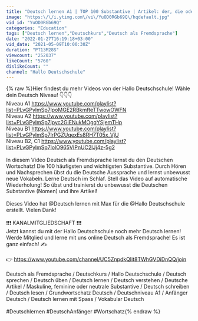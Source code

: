 ```yaml
---
title: "Deutsch lernen A1 | TOP 100 Substantive | Artikel: der, die oder das?"
image: "https:\/\/i.ytimg.com\/vi\/YuOD0RGb69Q\/hqdefault.jpg"
vid_id: "YuOD0RGb69Q"
categories: "Education"
tags: ["Deutsch lernen","Deutschkurs","Deutsch als Fremdsprache"]
date: "2022-01-27T16:19:18+03:00"
vid_date: "2021-05-09T10:00:30Z"
duration: "PT13M28S"
viewcount: "252037"
likeCount: "5760"
dislikeCount: ""
channel: "Hallo Deutschschule"
---
```

{% raw %}Hier findest du mehr Videos von der Hallo Deutschschule! Wähle dein Deutsch Niveau! 👇👇👇<br />Niveau  A1 <a rel="nofollow" target="blank" href="https://www.youtube.com/playlist?list=PLvGPylmSp7lpoMGE2RBkmfteTTwowOWFN">https://www.youtube.com/playlist?list=PLvGPylmSp7lpoMGE2RBkmfteTTwowOWFN</a><br />Niveau  A2 <a rel="nofollow" target="blank" href="https://www.youtube.com/playlist?list=PLvGPylmSp7lpyc2GiENukMOgqYSjemTHp">https://www.youtube.com/playlist?list=PLvGPylmSp7lpyc2GiENukMOgqYSjemTHp</a><br />Niveau B1 <a rel="nofollow" target="blank" href="https://www.youtube.com/playlist?list=PLvGPylmSp7lrPGZUqexEs8RH7T05x_VjU">https://www.youtube.com/playlist?list=PLvGPylmSp7lrPGZUqexEs8RH7T05x_VjU</a><br />Niveau B2, C1 <a rel="nofollow" target="blank" href="https://www.youtube.com/playlist?list=PLvGPylmSp7lolO965VIPnUC2lJj4z-5g2">https://www.youtube.com/playlist?list=PLvGPylmSp7lolO965VIPnUC2lJj4z-5g2</a><br /><br />In diesem Video Deutsch als Fremdsprache lernst du den Deutschen Wortschatz! Die 100 häufigsten und wichtigsten Substantive. Durch Hören und Nachsprechen übst du die Deutsche Aussprache und lernst unbewusst neue Vokabeln. Lerne Deutsch im Schlaf. Stell das Video auf automatische Wiederholung! So übst und trainierst du unbewusst die Deutschen Substantive (Nomen) und ihre Artikel!<br /><br />Dieses Video hat @Deutsch lernen mit Max für die @Hallo Deutschschule erstellt. Vielen Dank! <br /><br />❗❗❗ KANALMITGLIEDSCHAFT ❗❗❗ <br />Jetzt kannst du mit der Hallo Deutschschule noch mehr Deutsch lernen! <br />Werde Mitglied und lerne mit uns online Deutsch als Fremdsprache! Es ist ganz einfach! ✍<br /><br />👉 <a rel="nofollow" target="blank" href="https://www.youtube.com/channel/UC5ZnpdkQIit8TWhGVDiDnQQ/join">https://www.youtube.com/channel/UC5ZnpdkQIit8TWhGVDiDnQQ/join</a><br /><br />Deutsch als Fremdsprache / Deutschkurs / Hallo Deutschschule / Deutsch sprechen / Deutsch üben / Deutsch lernen / Deutsch verstehen / Deutsche Artikel / Maskuline, feminine oder neutrale Substantive / Deutsch schreiben / Deutsch lesen / Grundwortschatz Deutsch / Deutschniveau A1 / Anfänger Deutsch / Deutsch lernen mit Spass / Vokabular Deutsch<br /><br />#Deutschlernen #DeutschAnfänger #Wortschatz{% endraw %}
